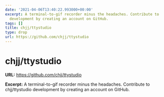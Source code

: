 ```yaml
---
date: '2021-04-06T13:40:22.993000+00:00'
excerpt: A terminal-to-gif recorder minus the headaches. Contribute to chjj/ttystudio
  development by creating an account on GitHub.
tags: []
title: chjj/ttystudio
type: drop
url: https://github.com/chjj/ttystudio
---
```


# chjj/ttystudio

**URL:** https://github.com/chjj/ttystudio

**Excerpt:** A terminal-to-gif recorder minus the headaches. Contribute to chjj/ttystudio development by creating an account on GitHub.
